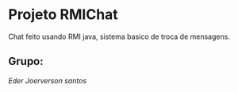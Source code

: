 # Projeto RMIChat
Chat feito usando RMI java, sistema basico de troca de mensagens.

## Grupo:
_Eder_
_Joerverson santos_